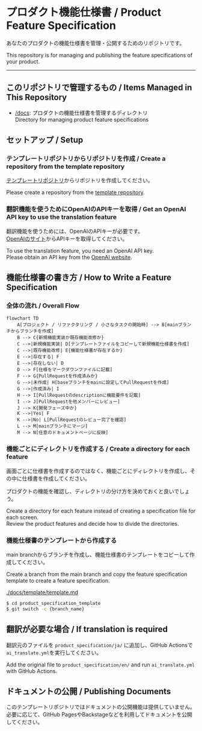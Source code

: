 # プロダクト機能仕様書 / Product Feature Specification

あなたのプロダクトの機能仕様書を管理・公開するためのリポジトリです。

This repository is for managing and publishing the feature specifications of your product.

---

## このリポジトリで管理するもの / Items Managed in This Repository
- [/docs](./docs): プロダクトの機能仕様書を管理するディレクトリ  
Directory for managing product feature specifications

## セットアップ / Setup
### テンプレートリポジトリからリポジトリを作成 / Create a repository from the template repository
[テンプレートリポジトリ](https://github.com/Dai1678/product_specification_template)からリポジトリを作成してください。

Please create a repository from the [template repository](https://github.com/Dai1678/product_specification_template).

### 翻訳機能を使うためにOpenAIのAPIキーを取得 / Get an OpenAI API key to use the translation feature
翻訳機能を使うためには、OpenAIのAPIキーが必要です。  
[OpenAIのサイト](https://platform.openai.com/api-keys)からAPIキーを取得してください。

To use the translation feature, you need an OpenAI API key.  
Please obtain an API key from the [OpenAI website](https://platform.openai.com/api-keys).

## 機能仕様書の書き方 / How to Write a Feature Specification
### 全体の流れ / Overall Flow

```mermaid
flowchart TD
    A[プロジェクト / リファクタリング / 小さなタスクの開始時] --> B[mainブランチからブランチを作成]
    B --> C{新規機能実装か既存機能改修か}
    C -->|新規機能実装| D[テンプレートファイルをコピーして新規機能仕様書を作成]
    C -->|既存機能改修| E{機能仕様書が存在するか}
    E -->|存在する| F
    E -->|存在しない| D
    D --> F[仕様をマークダウンファイルに記載]
    F --> G{PullRequestを作成済みか}
    G -->|未作成| H[baseブランチをmainに設定してPullRequestを作成]
    G -->|作成済み| I
    H --> I[PullRequestのdescriptionに機能要件を記載]
    I --> J[PullRequestを他メンバーにレビュー]
    J --> K{開発フェーズ中か}
    K -->|Yes| F
    K -->|No| L[PullRequestのレビュー完了を確認]
    L --> M[mainブランチにマージ]
    M --> N[任意のドキュメントページに反映]
```

### 機能ごとにディレクトリを作成する / Create a directory for each feature
画面ごとに仕様書を作成するのではなく、機能ごとにディレクトリを作成し、その中に仕様書を作成してください。

プロダクトの機能を確認し、ディレクトリの分け方を決めておくと良いでしょう。

Create a directory for each feature instead of creating a specification file for each screen.  
Review the product features and decide how to divide the directories.

### 機能仕様書のテンプレートから作成する
main branchからブランチを作成し、機能仕様書のテンプレートをコピーして作成してください。

Create a branch from the main branch and copy the feature specification template to create a feature specification.

[./docs/template/template.md](./docs/template/template.md)

```zsh
$ cd product_specification_template
$ git switch -c {branch_name}
```

## 翻訳が必要な場合 / If translation is required
翻訳元のファイルを `product_specification/ja/` に追加し、GitHub Actionsで`ai_translate.yml`を実行してください。

Add the original file to `product_specification/en/` and run `ai_translate.yml` with GitHub Actions.

## ドキュメントの公開 / Publishing Documents
このテンプレートリポジトリではドキュメントの公開機能は提供していません。  
必要に応じて、GitHub PagesやBackstageなどを利用してドキュメントを公開してください。
